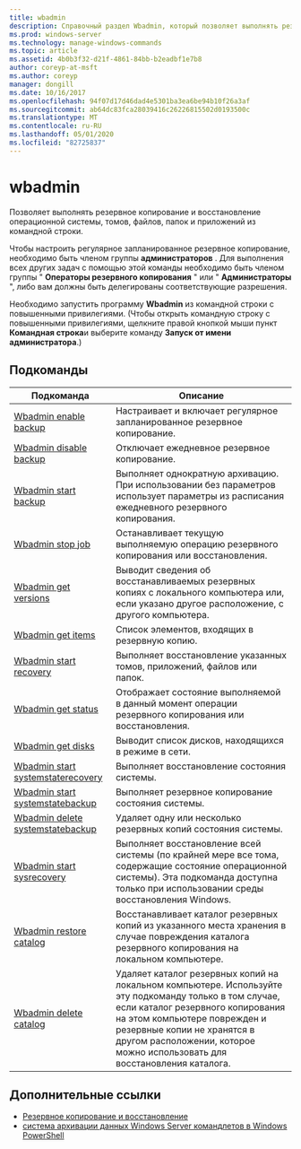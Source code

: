 ```yaml
---
title: wbadmin
description: Справочный раздел Wbadmin, который позволяет выполнять резервное копирование и восстановление операционной системы, томов, файлов, папок и приложений из командной строки.
ms.prod: windows-server
ms.technology: manage-windows-commands
ms.topic: article
ms.assetid: 4b0b3f32-d21f-4861-84bb-b2eadbf1e7b8
author: coreyp-at-msft
ms.author: coreyp
manager: dongill
ms.date: 10/16/2017
ms.openlocfilehash: 94f07d17d46dad4e5301ba3ea6be94b10f26a3af
ms.sourcegitcommit: ab64dc83fca28039416c26226815502d0193500c
ms.translationtype: MT
ms.contentlocale: ru-RU
ms.lasthandoff: 05/01/2020
ms.locfileid: "82725837"
---
```

# <a name="wbadmin"></a>wbadmin



Позволяет выполнять резервное копирование и восстановление операционной системы, томов, файлов, папок и приложений из командной строки.

Чтобы настроить регулярное запланированное резервное копирование, необходимо быть членом группы **администраторов** . Для выполнения всех других задач с помощью этой команды необходимо быть членом группы " **Операторы резервного копирования** " или " **Администраторы** ", либо вам должны быть делегированы соответствующие разрешения.

Необходимо запустить программу **Wbadmin** из командной строки с повышенными привилегиями. (Чтобы открыть командную строку с повышенными привилегиями, щелкните правой кнопкой мыши пункт **Командная строка**и выберите команду **Запуск от имени администратора**.)

## <a name="subcommands"></a>Подкоманды

|Подкоманда|Описание|
|----------|-----------|
|[Wbadmin enable backup](wbadmin-enable-backup.md)|Настраивает и включает регулярное запланированное резервное копирование.|
|[Wbadmin disable backup](wbadmin-disable-backup.md)|Отключает ежедневное резервное копирование.|
|[Wbadmin start backup](wbadmin-start-backup.md)|Выполняет однократную архивацию. При использовании без параметров использует параметры из расписания ежедневного резервного копирования.|
|[Wbadmin stop job](wbadmin-stop-job.md)|Останавливает текущую выполняемую операцию резервного копирования или восстановления.|
|[Wbadmin get versions](wbadmin-get-versions.md)|Выводит сведения об восстанавливаемых резервных копиях с локального компьютера или, если указано другое расположение, с другого компьютера.|
|[Wbadmin get items](wbadmin-get-items.md)|Список элементов, входящих в резервную копию.|
|[Wbadmin start recovery](wbadmin-start-recovery.md)|Выполняет восстановление указанных томов, приложений, файлов или папок.|
|[Wbadmin get status](wbadmin-get-status.md)|Отображает состояние выполняемой в данный момент операции резервного копирования или восстановления.|
|[Wbadmin get disks](wbadmin-get-disks.md)|Выводит список дисков, находящихся в режиме в сети.|
|[Wbadmin start systemstaterecovery](wbadmin-start-systemstaterecovery.md)|Выполняет восстановление состояния системы.|
|[Wbadmin start systemstatebackup](wbadmin-start-systemstatebackup.md)|Выполняет резервное копирование состояния системы.|
|[Wbadmin delete systemstatebackup](wbadmin-delete-systemstatebackup.md)|Удаляет одну или несколько резервных копий состояния системы.|
|[Wbadmin start sysrecovery](wbadmin-start-sysrecovery.md)|Выполняет восстановление всей системы (по крайней мере все тома, содержащие состояние операционной системы). Эта подкоманда доступна только при использовании среды восстановления Windows.|
|[Wbadmin restore catalog](wbadmin-restore-catalog.md)|Восстанавливает каталог резервных копий из указанного места хранения в случае повреждения каталога резервного копирования на локальном компьютере.|
|[Wbadmin delete catalog](wbadmin-delete-catalog.md)|Удаляет каталог резервных копий на локальном компьютере. Используйте эту подкоманду только в том случае, если каталог резервного копирования на этом компьютере поврежден и резервные копии не хранятся в другом расположении, которое можно использовать для восстановления каталога.|

## <a name="additional-references"></a>Дополнительные ссылки

-   [Резервное копирование и восстановление](https://go.microsoft.com/fwlink/?LinkID=195054)
-   [cистема архивации данных Windows Server командлетов в Windows PowerShell](https://technet.microsoft.com/library/jj902428.aspx)